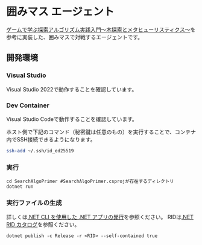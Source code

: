 ﻿囲みマス エージェント
====

[ゲームで学ぶ探索アルゴリズム実践入門～木探索とメタヒューリスティクス～](https://gihyo.jp/book/2023/978-4-297-13360-3)を参考に実装した、囲みマスで対戦するエージェントです。

## 開発環境

### Visual Studio

Visual Studio 2022で動作することを確認しています。

### Dev Container

Visual Studio Codeで動作することを確認しています。

ホスト側で下記のコマンド（秘密鍵は任意のもの）を実行することで、コンテナ内でSSH接続できるようになります。

```sh
ssh-add ~/.ssh/id_ed25519
```

### 実行

```
cd SearchAlgoPrimer #SearchAlgoPrimer.csprojが存在するディレクトリ
dotnet run
```

### 実行ファイルの生成

詳しくは[.NET CLI を使用した .NET アプリの発行](https://learn.microsoft.com/ja-jp/dotnet/core/deploying/deploy-with-cli)を参照ください。
RIDは[.NET RID カタログ](https://learn.microsoft.com/ja-jp/dotnet/core/rid-catalog)を参照ください。

```
dotnet publish -c Release -r <RID> --self-contained true
```
